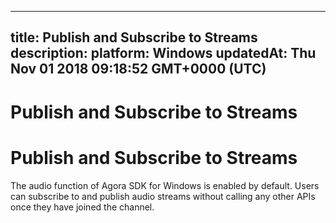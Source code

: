 
---
title: Publish and Subscribe to Streams
description: 
platform: Windows
updatedAt: Thu Nov 01 2018 09:18:52 GMT+0000 (UTC)
---
# Publish and Subscribe to Streams
# Publish and Subscribe to Streams
The audio function of Agora SDK for Windows is enabled by default. Users can subscribe to and publish audio streams without calling any other APIs once they have joined the channel.
